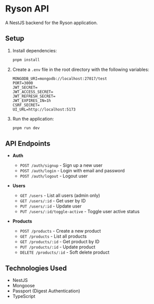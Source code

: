 # Ryson API

A NestJS backend for the Ryson application.

## Setup

1. Install dependencies:
   ```bash
   pnpm install
   ```

2. Create a `.env` file in the root directory with the following variables:
   ```
   MONGODB_URI=mongodb://localhost:27017/test
   PORT=3000
   JWT_SECRET=
   JWT_ACCESS_SECRET=
   JWT_REFRESH_SECRET=
   JWT_EXPIRES_IN=1h
   CSRF_SECRET=
   UI_URL=http://localhost:5173
   ```

3. Run the application:
   ```bash
   pnpm run dev
   ```

## API Endpoints

- **Auth**
  - `POST /auth/signup` - Sign up a new user
  - `POST /auth/login` - Login with email and password
  - `POST /auth/logout` - Logout user

- **Users**
  - `GET /users` - List all users (admin only)
  - `GET /users/:id` - Get user by ID
  - `PUT /users/:id` - Update user
  - `PUT /users/:id/toggle-active` - Toggle user active status

- **Products**
  - `POST /products` - Create a new product
  - `GET /products` - List all products
  - `GET /products/:id` - Get product by ID
  - `PUT /products/:id` - Update product
  - `DELETE /products/:id` - Soft delete product

## Technologies Used

- NestJS
- Mongoose
- Passport (Digest Authentication)
- TypeScript
